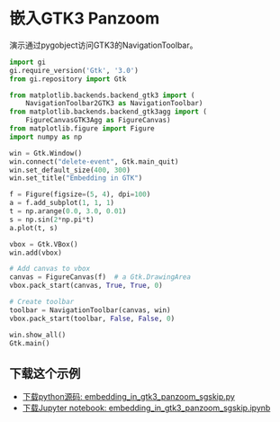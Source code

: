 # 嵌入GTK3 Panzoom

演示通过pygobject访问GTK3的NavigationToolbar。

```python
import gi
gi.require_version('Gtk', '3.0')
from gi.repository import Gtk

from matplotlib.backends.backend_gtk3 import (
    NavigationToolbar2GTK3 as NavigationToolbar)
from matplotlib.backends.backend_gtk3agg import (
    FigureCanvasGTK3Agg as FigureCanvas)
from matplotlib.figure import Figure
import numpy as np

win = Gtk.Window()
win.connect("delete-event", Gtk.main_quit)
win.set_default_size(400, 300)
win.set_title("Embedding in GTK")

f = Figure(figsize=(5, 4), dpi=100)
a = f.add_subplot(1, 1, 1)
t = np.arange(0.0, 3.0, 0.01)
s = np.sin(2*np.pi*t)
a.plot(t, s)

vbox = Gtk.VBox()
win.add(vbox)

# Add canvas to vbox
canvas = FigureCanvas(f)  # a Gtk.DrawingArea
vbox.pack_start(canvas, True, True, 0)

# Create toolbar
toolbar = NavigationToolbar(canvas, win)
vbox.pack_start(toolbar, False, False, 0)

win.show_all()
Gtk.main()
```

## 下载这个示例
            
- [下载python源码: embedding_in_gtk3_panzoom_sgskip.py](https://matplotlib.org/_downloads/embedding_in_gtk3_panzoom_sgskip.py)
- [下载Jupyter notebook: embedding_in_gtk3_panzoom_sgskip.ipynb](https://matplotlib.org/_downloads/embedding_in_gtk3_panzoom_sgskip.ipynb)